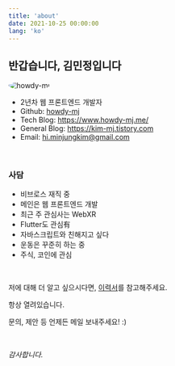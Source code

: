 ```yaml
---
title: 'about'
date: 2021-10-25 00:00:00
lang: 'ko'
---
```


## 반갑습니다, 김민정입니다

<div class="img-div" style="width: 200px">
  <img src="https://avatars.githubusercontent.com/u/58619071?v=4" alt="howdy-mj" style="border-radius: 50%;">
</div>

- 2년차 웹 프론트엔드 개발자
- Github: <a href="https://github.com/howdy-mj" target="_blank">howdy-mj</a>
- Tech Blog: <a href="https://www.howdy-mj.me/" target="_blank">https://www.howdy-mj.me/</a>
- General Blog: <a href="https://kim-mj.tistory.com/" target="_blank">https://kim-mj.tistory.com</a>
- Email: <a href="mailto:hi.minjungkim@gmail.com" target="_blank">hi.minjungkim@gmail.com</a>

<br>

### 사담

- 비브로스 재직 중
- 메인은 웹 프론트엔드 개발
- 최근 주 관심사는 WebXR
- Flutter도 관심有
- 자바스크립트와 친해지고 싶다
- 운동은 꾸준히 하는 중
- 주식, 코인에 관심

<br>

저에 대해 더 알고 싶으시다면, <a href="https://docs.google.com/document/d/1QgEXvEF7vkXTqaAr-O9NWSEO4A-Yq7K4On3tVHW25dc/edit#" target="_blank">이력서</a>를 참고해주세요.

항상 열려있습니다.

문의, 제안 등 언제든 메일 보내주세요! :)

<br>

_감사합니다._
